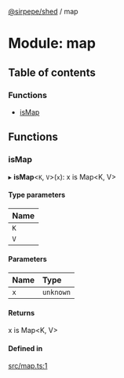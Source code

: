 [@sirpepe/shed](../README.md) / map

# Module: map

## Table of contents

### Functions

- [isMap](map.md#ismap)

## Functions

### isMap

▸ **isMap**<`K`, `V`\>(`x`): x is Map<K, V\>

#### Type parameters

| Name |
| :------ |
| `K` |
| `V` |

#### Parameters

| Name | Type |
| :------ | :------ |
| `x` | `unknown` |

#### Returns

x is Map<K, V\>

#### Defined in

[src/map.ts:1](https://github.com/SirPepe/shed/blob/dd4f9d4/src/map.ts#L1)
